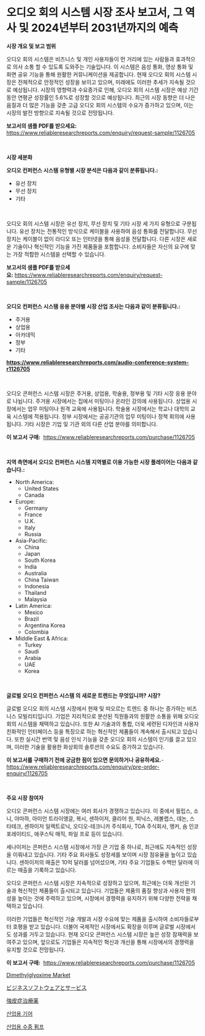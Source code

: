 <p><h1>오디오 회의 시스템 시장 조사 보고서, 그 역사 및 2024년부터 2031년까지의 예측</h1></p><p><strong>시장 개요 및 보고 범위</strong></p>
<p><p>오디오 회의 시스템은 비즈니스 및 개인 사용자들이 먼 거리에 있는 사람들과 효과적으로 의사 소통 할 수 있도록 도와주는 기술입니다. 이 시스템은 음성 통화, 영상 통화 및 화면 공유 기능을 통해 원활한 커뮤니케이션을 제공합니다. 현재 오디오 회의 시스템 시장은 전체적으로 안정적인 성장을 보이고 있으며, 미래에도 이러한 추세가 지속될 것으로 예상됩니다. 시장의 영향력과 수요증가로 인해, 오디오 회의 시스템 시장은 예상 기간 동안 연평균 성장률인 5.6%로 성장할 것으로 예상됩니다. 최근의 시장 동향은 더 나은 음질과 더 많은 기능을 갖춘 고급 오디오 회의 시스템의 수요가 증가하고 있으며, 이는 시장의 발전 방향으로 지속될 것으로 전망됩니다.</p></p>
<p><strong>보고서의 샘플 PDF를 받으세요:</strong> <a href="https://www.reliableresearchreports.com/enquiry/request-sample/1126705">https://www.reliableresearchreports.com/enquiry/request-sample/1126705</a></p>
<p>&nbsp;</p>
<p><strong>시장 세분화</strong></p>
<p><strong>오디오 컨퍼런스 시스템 유형별 시장 분석은 다음과 같이 분류됩니다.:</strong></p>
<p><ul><li>유선 장치</li><li>무선 장치</li><li>기타</li></ul></p>
<p>&nbsp;</p>
<p><p>오디오 회의 시스템 시장은 유선 장치, 무선 장치 및 기타 시장 세 가지 유형으로 구분됩니다. 유선 장치는 전통적인 방식으로 케이블을 사용하여 음성 통화를 전달합니다. 무선 장치는 케이블이 없이 라디오 또는 인터넷을 통해 음성을 전달합니다. 다른 시장은 새로운 기술이나 혁신적인 기능을 가진 제품들을 포함합니다. 소비자들은 자신의 요구에 맞는 가장 적합한 시스템을 선택할 수 있습니다.</p></p>
<p><strong>보고서의 샘플 PDF를 받으세요:</strong>&nbsp;<a href="https://www.reliableresearchreports.com/enquiry/request-sample/1126705">https://www.reliableresearchreports.com/enquiry/request-sample/1126705</a></p>
<p>&nbsp;</p>
<p><strong> 오디오 컨퍼런스 시스템 응용 분야별 시장 산업 조사는 다음과 같이 분류됩니다.:</strong></p>
<p><ul><li>주거용</li><li>상업용</li><li>아카데믹</li><li>정부</li><li>기타</li></ul></p>
<p><strong><a href="https://www.reliableresearchreports.com/audio-conference-system-r1126705">https://www.reliableresearchreports.com/audio-conference-system-r1126705</a></strong></p>
<p>&nbsp;</p>
<p><p>오디오 콘퍼런스 시스템 시장은 주거용, 상업용, 학술용, 정부용 및 기타 시장 응용 분야로 나뉩니다. 주거용 시장에서는 집에서 미팅이나 온라인 강의에 사용됩니다. 상업용 시장에서는 업무 미팅이나 원격 교육에 사용됩니다. 학술용 시장에서는 학교나 대학의 교육 시스템에 적용됩니다. 정부 시장에서는 공공기관의 업무 미팅이나 정책 회의에 사용됩니다. 기타 시장은 기업 및 기관 외의 다른 산업 분야를 의미합니다.</p></p>
<p><strong>이 보고서 구매:</strong>&nbsp; <a href="https://www.reliableresearchreports.com/purchase/1126705">https://www.reliableresearchreports.com/purchase/1126705</a></p>
<p>&nbsp;</p>
<p><strong>지역 측면에서 오디오 컨퍼런스 시스템 지역별로 이용 가능한 시장 플레이어는 다음과 같습니다.:</strong></p>
<p><ul>
    <li>
        North America:
        <ul>
            <li>United States</li>
            <li>Canada</li>
        </ul>
    </li>
    <li>
        Europe:
        <ul>
            <li>Germany</li>
            <li>France</li>
            <li>U.K.</li>
            <li>Italy</li>
            <li>Russia</li>
        </ul>
    </li>
    <li>
        Asia-Pacific:
        <ul>
            <li>China</li>
            <li>Japan</li>
            <li>South Korea</li>
            <li>India</li>
            <li>Australia</li>
            <li>China Taiwan</li>
            <li>Indonesia</li>
            <li>Thailand</li>
            <li>Malaysia</li>
        </ul>
    </li>
    <li>
        Latin America:
        <ul>
            <li>Mexico</li>
            <li>Brazil</li>
            <li>Argentina Korea</li>
            <li>Colombia</li>
        </ul>
    </li>
    <li>
        Middle East & Africa:
        <ul>
            <li>Turkey</li>
            <li>Saudi</li>
            <li>Arabia</li>
            <li>UAE</li>
            <li>Korea</li>
        </ul>
    </li>
    </ul></p>
<p>&nbsp;</p>
<p><strong>글로벌 오디오 컨퍼런스 시스템 의 새로운 트렌드는 무엇입니까? 시장?</strong></p>
<p><p>글로벌 오디오 회의 시스템 시장에서 현재 및 떠오르는 트렌드 중 하나는 증가하는 비즈니스 모빌리티입니다. 기업은 지리적으로 분산된 직원들과의 원활한 소통을 위해 오디오 회의 시스템을 채택하고 있습니다. 또한 AI 기술과의 통합, 더욱 세련된 디자인과 사용자 친화적인 인터페이스 등을 특징으로 하는 혁신적인 제품들이 계속해서 출시되고 있습니다. 또한 실시간 번역 및 음성 인식 기능을 갖춘 오디오 회의 시스템이 인기를 끌고 있으며, 이러한 기술을 활용한 화상회의 솔루션의 수요도 증가하고 있습니다.</p></p>
<p><strong>이 보고서를 구매하기 전에 궁금한 점이 있으면 문의하거나 공유하세요.</strong>- <a href="https://www.reliableresearchreports.com/enquiry/pre-order-enquiry/1126705">https://www.reliableresearchreports.com/enquiry/pre-order-enquiry/1126705</a></p>
<p>&nbsp;</p>
<p><strong>주요 시장 참여자</strong></p>
<p><p>오디오 콘퍼런스 시스템 시장에는 여러 회사가 경쟁하고 있습니다. 이 중에서 필립스, 소니, 야마하, 아이언 트라이앵글, 복시, 센하이저, 클리어 원, 피닉스, 레볼랩스, 데논, 스타테크, 센하이저 일렉트로닉, 오디오-테크니카 주식회사, TOA 주식회사, 앵커, 숌 인코포레이티드, 애쿠스틱 매직, 파일 프로 등이 있습니다.</p><p>세나이저는 콘퍼런스 시스템 시장에서 가장 큰 기업 중 하나로, 최근에도 지속적인 성장을 이뤄내고 있습니다. 기타 주요 회사들도 성장세를 보이며 시장 점유율을 높이고 있습니다. 센하이저의 매출은 10억 달러를 넘어섰으며, 기타 주요 기업들도 수백만 달러에 이르는 매출을 기록하고 있습니다.</p><p>오디오 콘퍼런스 시스템 시장은 지속적으로 성장하고 있으며, 최근에는 더욱 개선된 기술과 혁신적인 제품들이 출시되고 있습니다. 기업들은 제품의 품질 향상과 사용자 편의성을 높이는 것에 주력하고 있으며, 시장에서 경쟁력을 유지하기 위해 다양한 전략을 채택하고 있습니다.</p><p>이러한 기업들은 혁신적인 기술 개발과 시장 수요에 맞는 제품을 출시하여 소비자들로부터 호평을 받고 있습니다. 더불어 국제적인 시장에서도 확장을 이루며 글로벌 시장에서도 성과를 거두고 있습니다. 현재 오디오 콘퍼런스 시스템 시장은 높은 성장 잠재력을 보여주고 있으며, 앞으로도 기업들은 지속적인 혁신과 개선을 통해 시장에서의 경쟁력을 유지할 것으로 전망됩니다.</p></p>
<p><strong>이 보고서 구매:</strong>&nbsp;&nbsp;<a href="https://www.reliableresearchreports.com/purchase/1126705">https://www.reliableresearchreports.com/purchase/1126705</a></p>
<p><p><a href="https://issuu.com/reportprime-2/docs/dimethylglyoxime-market-size-2030.pptx">Dimethylglyoxime Market</a></p><p><a href="https://github.com/xnljig2898992/Market-Research-Report-List-1/blob/main/961895326490.md">ビジネスソフトウェアとサービス</a></p><p><a href="https://github.com/adcxff01450218/Market-Research-Report-List-1/blob/main/983200626491.md">強皮症治療薬</a></p><p><a href="https://github.com/vskv4779xr1/Market-Research-Report-List-1/blob/main/877130724578.md">산업용 기어</a></p><p><a href="https://github.com/CliftonFisher9067/Market-Research-Report-List-1/blob/main/709611824580.md">산업용 수중 펌프</a></p></p>